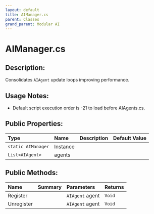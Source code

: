```yaml
---
layout: default
title: AIManager.cs
parent: Classes
grand_parent: Modular AI
---
```


# AIManager.cs

## Description:
Consolidates `AIAgent` update loops improving performance.

## Usage Notes:
 
* Default script execution order is -21 to load before AIAgents.cs.
 

## Public Properties:

| Type        | Name | Description         | Default Value |
|:-------------|:----|:------------------|:------|
|  `static AIManager` | Instance |  |  |
|  `List<AIAgent>` | agents |  |  |

## Public Methods:

| Name | Summary      | Parameters | Returns |
|:----|:------------------|:-----------|:--------|
| Register |  | `AIAgent` agent | `Void` |
| Unregister |  | `AIAgent` agent | `Void` |
